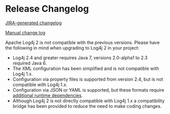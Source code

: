 <!--
    Licensed to the Apache Software Foundation (ASF) under one or more
    contributor license agreements.  See the NOTICE file distributed with
    this work for additional information regarding copyright ownership.
    The ASF licenses this file to You under the Apache License, Version 2.0
    (the "License"); you may not use this file except in compliance with
    the License.  You may obtain a copy of the License at

         http://www.apache.org/licenses/LICENSE-2.0

    Unless required by applicable law or agreed to in writing, software
    distributed under the License is distributed on an "AS IS" BASIS,
    WITHOUT WARRANTIES OR CONDITIONS OF ANY KIND, either express or implied.
    See the License for the specific language governing permissions and
    limitations under the License.
-->

# Release Changelog

[JIRA-generated changelog](jira-report.html)

[Manual change log](changes-report.html)

Apache Log4j 2 is not compatible with the previous versions. Please have the following in mind when upgrading to
Log4j 2 in your project:

* Log4j 2.4 and greater requires Java 7, versions 2.0-alpha1 to 2.3 required Java 6.
* The XML configuration has been simplified and is not compatible with Log4j 1.x.
* Configuration via property files is supported from version 2.4, but is not compatible with Log4j 1.x.
* Configuration via JSON or YAML is supported, but these formats require
[additional runtime dependencies](runtime-dependencies.html).
* Although Log4j 2 is not directly compatible with Log4j 1.x a compatibility bridge has been provided to reduce the
need to make coding changes.
